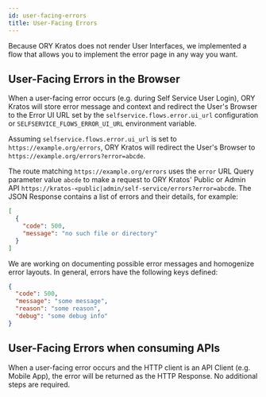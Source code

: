 ```yaml
---
id: user-facing-errors
title: User-Facing Errors
---
```


Because ORY Kratos does not render User Interfaces, we implemented a flow that
allows you to implement the error page in any way you want.

## User-Facing Errors in the Browser

When a user-facing error occurs (e.g. during Self Service User Login), ORY
Kratos will store error message and context and redirect the User's Browser to
the Error UI URL set by the `selfservice.flows.error.ui_url` configuration or
`SELFSERVICE_FLOWS_ERROR_UI_URL` environment variable.

Assuming `selfservice.flows.error.ui_url` is set to
`https://example.org/errors`, ORY Kratos will redirect the User's Browser to
`https://example.org/errors?error=abcde`.

The route matching `https://example.org/errors` uses the `error` URL Query
parameter value `abcde` to make a request to ORY Kratos' Public or Admin API
`https://kratos-<public|admin/self-service/errors?error=abcde`. The JSON
Response contains a list of errors and their details, for example:

```json
[
  {
    "code": 500,
    "message": "no such file or directory"
  }
]
```

We are working on documenting possible error messages and homogenize error
layouts. In general, errors have the following keys defined:

```json
{
  "code": 500,
  "message": "some message",
  "reason": "some reason",
  "debug": "some debug info"
}
```

## User-Facing Errors when consuming APIs

When a user-facing error occurs and the HTTP client is an API Client (e.g.
Mobile App), the error will be returned as the HTTP Response. No additional
steps are required.
